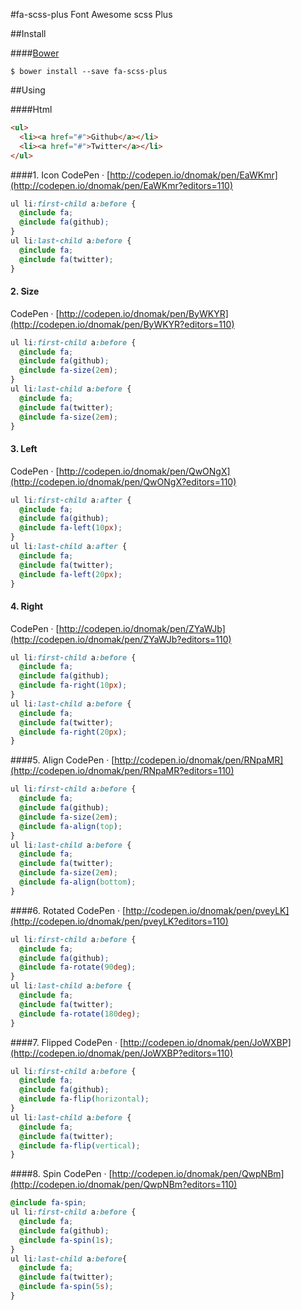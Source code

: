 #fa-scss-plus
Font Awesome scss Plus

##Install

####[Bower](http://bower.io)
```
$ bower install --save fa-scss-plus
```

##Using

####Html
```html
<ul>
  <li><a href="#">Github</a></li>
  <li><a href="#">Twitter</a></li>
</ul>
```

####1. Icon
CodePen · [http://codepen.io/dnomak/pen/EaWKmr](http://codepen.io/dnomak/pen/EaWKmr?editors=110)
```scss
ul li:first-child a:before {
  @include fa;
  @include fa(github);
}
ul li:last-child a:before {
  @include fa;
  @include fa(twitter);
}
```

#### 2. Size
CodePen · [http://codepen.io/dnomak/pen/ByWKYR](http://codepen.io/dnomak/pen/ByWKYR?editors=110)
```scss
ul li:first-child a:before {
  @include fa;
  @include fa(github);
  @include fa-size(2em);
}
ul li:last-child a:before {
  @include fa;
  @include fa(twitter);
  @include fa-size(2em);
}
```

#### 3. Left
CodePen · [http://codepen.io/dnomak/pen/QwONgX](http://codepen.io/dnomak/pen/QwONgX?editors=110)
```scss
ul li:first-child a:after {
  @include fa;
  @include fa(github);
  @include fa-left(10px);
}
ul li:last-child a:after {
  @include fa;
  @include fa(twitter);
  @include fa-left(20px);
}
```

#### 4. Right
CodePen · [http://codepen.io/dnomak/pen/ZYaWJb](http://codepen.io/dnomak/pen/ZYaWJb?editors=110)
```scss
ul li:first-child a:before {
  @include fa;
  @include fa(github);
  @include fa-right(10px);
}
ul li:last-child a:before {
  @include fa;
  @include fa(twitter);
  @include fa-right(20px);
}
```

####5. Align
CodePen · [http://codepen.io/dnomak/pen/RNpaMR](http://codepen.io/dnomak/pen/RNpaMR?editors=110)
```scss
ul li:first-child a:before {
  @include fa;
  @include fa(github);
  @include fa-size(2em);
  @include fa-align(top);
}
ul li:last-child a:before {
  @include fa;
  @include fa(twitter);
  @include fa-size(2em);
  @include fa-align(bottom);
}
```

####6. Rotated
CodePen · [http://codepen.io/dnomak/pen/pveyLK](http://codepen.io/dnomak/pen/pveyLK?editors=110)
```scss
ul li:first-child a:before {
  @include fa;
  @include fa(github);
  @include fa-rotate(90deg);
}
ul li:last-child a:before {
  @include fa;
  @include fa(twitter);
  @include fa-rotate(180deg);
}
```

####7. Flipped
CodePen · [http://codepen.io/dnomak/pen/JoWXBP](http://codepen.io/dnomak/pen/JoWXBP?editors=110)
```scss
ul li:first-child a:before {
  @include fa;
  @include fa(github);
  @include fa-flip(horizontal);
}
ul li:last-child a:before {
  @include fa;
  @include fa(twitter);
  @include fa-flip(vertical);
}
```

####8. Spin
CodePen · [http://codepen.io/dnomak/pen/QwpNBm](http://codepen.io/dnomak/pen/QwpNBm?editors=110)
```scss
@include fa-spin;
ul li:first-child a:before {
  @include fa;
  @include fa(github);
  @include fa-spin(1s);
}
ul li:last-child a:before{
  @include fa;
  @include fa(twitter);
  @include fa-spin(5s);
}
```
